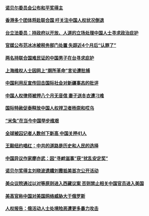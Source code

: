 #### [诺贝尓委员会公布和平奖得主](../pages/z_yyqerqvo/4600925.md?t=10051231?t=10051115?t=10051046?t=10051040) 

#### [香港多个团体将赴联合国 吁关注中国人权状况倒退](../pages/z_yyqerqvo/4597995.md?t=10051231?t=10051115?t=10051046?t=10051040) 

#### [台立法委员：持政府以开放、人道的立场处理中国人士寻求政治庇护](../pages/z_yyqerqvo/4597749.md?t=10051231?t=10051115?t=10051046?t=10051040) 

#### [官媒公布范冰冰被税务部门处置 失踪近4个月后“认罪了”](../pages/z_yyqerqvo/4597555.md?t=10051231?t=10051115?t=10051046?t=10051040) 

#### [两名持联合国难民证的中国男子在台寻求庇护](../pages/z_yyqerqvo/4596948.md?t=10051231?t=10051115?t=10051046?t=10051040) 

#### [上海维权人士因网上“厕所革命”言论遭批捕](../pages/z_yyqerqvo/4596337.md?t=10051231?t=10051115?t=10051046?t=10051040) 

#### [中国利用反宣传回击国际社会对新疆事态的批评](../pages/z_yyqerqvo/4595918.md?t=10051231?t=10051115?t=10051046?t=10051040) 

#### [中国人权律师被押八个月无音信 妻子送冬衣遭刁难](../pages/z_yyqerqvo/4592552.md?t=10051231?t=10051115?t=10051046?t=10051040) 

#### [国际特赦促泰释放中国人权捍卫者杨崇和哎乌](../pages/z_yyqerqvo/4592505.md?t=10051231?t=10051115?t=10051046?t=10051040) 

#### [“米兔”在当今中国举步维艰](../pages/z_yyqerqvo/4592503.md?t=10051231?t=10051115?t=10051046?t=10051040) 

#### [全球被囚记者人数创下新高 中国关押41人](../pages/z_yyqerqvo/4592402.md?t=10051231?t=10051115?t=10051046?t=10051040) 

#### [王毅纽约唱红：中共的道路是历史和人民的选择](../pages/z_yyqerqvo/4592058.md?t=10051231?t=10051115?t=10051046?t=10051040) 

#### [中国异议作家廖亦武：因“寻衅滋事”获“扰乱安定奖”](../pages/z_yyqerqvo/4590958.md?t=10051231?t=10051115?t=10051046?t=10051040) 

#### [诺贝尔奖得主刘晓波遗孀刘霞抵美首次公开活动](../pages/z_yyqerqvo/4587947.md?t=10051231?t=10051115?t=10051046?t=10051040) 

#### [美众议院通过以对等原则进入西藏议案 否则禁止相关中国官员进入美国](../pages/z_yyqerqvo/4587664.md?t=10051231?t=10051115?t=10051046?t=10051040) 

#### [美高官称中国对美国网络威胁大于俄罗斯](../pages/z_yyqerqvo/4587620.md?t=10051231?t=10051115?t=10051046?t=10051040) 

#### [人权报告：俄活动人士处境险恶遭更多暴力攻击](../pages/z_yyqerqvo/4586407.md?t=10051231?t=10051115?t=10051046?t=10051040) 


